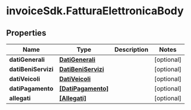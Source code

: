 # invoiceSdk.FatturaElettronicaBody

## Properties

Name | Type | Description | Notes
------------ | ------------- | ------------- | -------------
**datiGenerali** | [**DatiGenerali**](DatiGenerali.md) |  | [optional] 
**datiBeniServizi** | [**DatiBeniServizi**](DatiBeniServizi.md) |  | [optional] 
**datiVeicoli** | [**DatiVeicoli**](DatiVeicoli.md) |  | [optional] 
**datiPagamento** | [**[DatiPagamento]**](DatiPagamento.md) |  | [optional] 
**allegati** | [**[Allegati]**](Allegati.md) |  | [optional] 


